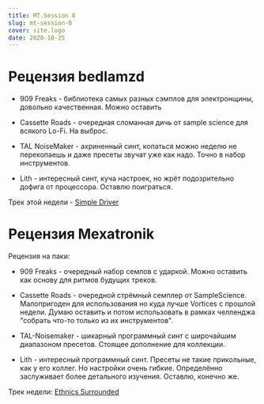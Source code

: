 ```yaml
---
title: MT.Session 8
slug: mt-session-8
cover: site.logo
date: 2020-10-25
---
```

# Рецензия bedlamzd

* 909 Freaks  - библиотека самых разных сэмплов для электронщины, довольно качественная. Можно оставить

* Cassette Roads - очередная сломанная дичь от sample science для всякого Lo-Fi. На выброс.

* TAL NoiseMaker - ахриненный синт, копаться можно неделю не перекопаешь и даже пресеты звучат уже как надо. Точно в набор инструментов.

* Lith - интересный синт, куча настроек, но жрёт подозрительно дофига от процессора. Оставлю поиграться.

Трек этой недели - [Simple Driver](https://soundcloud.com/bedlamzd/simple-driver)

# Рецензия Mexatronik

Рецензия на паки:

* 909 Freaks - очередный набор семлов с ударкой. Можно оставить как основу для ритмов будущих треков.

* Cassette Roads - очередной стрёмный семплер от SampleScience. Малопригоден для использования но куда лучше Vortices с прошлой недели. Думаю оставить и потом использовать в рамках челленджа "собрать что-то только из их инструментов".

* TAL-Noisemaker - шикарный программный синт с широчайшим диапазоном пресетов. Стоящее дополнение для коллекции.

* Lith - интересный программный синт. Пресеты не такие прикольные, как у его коллег. Но настройки очень гибкие. Определённо заслуживает более детального изучения. Оставлю, конечно же.

Трек недели: [Ethnics Surrounded](https://soundcloud.com/red_monk/ethnics-surrounded)
